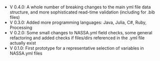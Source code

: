 - V 0.4.0: A whole number of breaking changes to the main yml file data structure, and more sophisticated read-time validation (including for .bib files)
- V 0.3.0: Added more programming languages: Java, Julia, C#, Ruby, Processing
- V 0.2.0: Some small changes to NASSA.yml field checks, some general refactoring and added checks if files/dirs referenced in the .yml file actually exist
- V 0.1.0: First prototype for a representative selection of variables in NASSA.yml files